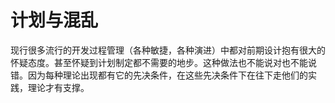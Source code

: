 # 计划与混乱

现行很多流行的开发过程管理（各种敏捷，各种演进）中都对前期设计抱有很大的怀疑态度。甚至怀疑到计划制定都不需要的地步。这种做法也不能说对也不能说错。因为每种理论出现都有它的先决条件，在这些先决条件下在往下走他们的实践，理论才有支撑。

